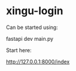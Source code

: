 # xingu-login


Can be started using:

fastapi dev main.py

Start here:

http://127.0.0.1:8000/index
